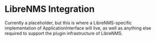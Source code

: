 # LibreNMS Integration

Currently a placeholder, but this is where a LibreNMS-specific implementation
of ApplicationInterface will live, as well as anything else required
to support the plugin infrastructure of LibreNMS.